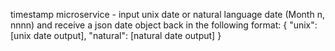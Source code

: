 timestamp microservice - input unix date or natural language date (Month n, nnnn) and receive a json date object back in the following format:
{ "unix": [unix date output], "natural": [natural date output] }